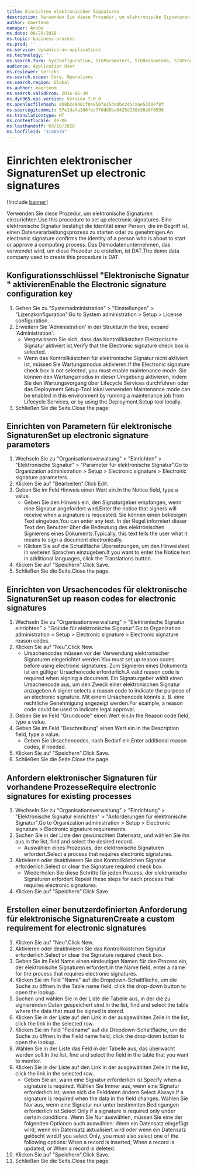 ```yaml
---
title: Einrichten elektronischer Signaturen
description: Verwenden Sie diese Prozedur, um elektronische Signaturen einzurichten.
author: maertenm
manager: AnnBe
ms.date: 08/29/2018
ms.topic: business-process
ms.prod: ''
ms.service: dynamics-ax-applications
ms.technology: ''
ms.search.form: SysConfiguration, SIGParameters, SIGReasonCode, SIGProcSetup
audience: Application User
ms.reviewer: sericks
ms.search.scope: Core, Operations
ms.search.region: Global
ms.author: maertenm
ms.search.validFrom: 2016-06-30
ms.dyn365.ops.version: Version 7.0.0
ms.openlocfilehash: 0b8b248481f04856fe15dadbc245caae5330ef8f
ms.sourcegitcommit: 57e1dafa186fec77ddd8ba9425d238e36e0f0998
ms.translationtype: HT
ms.contentlocale: de-DE
ms.lasthandoff: 03/18/2020
ms.locfileid: "3140535"
---
```

# <a name="set-up-electronic-signatures"></a><span data-ttu-id="2a837-103">Einrichten elektronischer Signaturen</span><span class="sxs-lookup"><span data-stu-id="2a837-103">Set up electronic signatures</span></span>

[!include [banner](../../includes/banner.md)]

<span data-ttu-id="2a837-104">Verwenden Sie diese Prozedur, um elektronische Signaturen einzurichten.</span><span class="sxs-lookup"><span data-stu-id="2a837-104">Use this procedure to set up electronic signatures.</span></span> <span data-ttu-id="2a837-105">Eine elektronische Signatur bestätigt die Identität einer Person, die im Begriff ist, einen Datenverarbeitungsprozess zu starten oder zu genehmigen.</span><span class="sxs-lookup"><span data-stu-id="2a837-105">An electronic signature confirms the identity of a person who is about to start or approve a computing process.</span></span> <span data-ttu-id="2a837-106">Das Demodatenunternehmen, das verwendet wird, um diese Prozedur zu erstellen, ist DAT.</span><span class="sxs-lookup"><span data-stu-id="2a837-106">The demo data company used to create this procedure is DAT.</span></span>


## <a name="enable-the-electronic-signature-configuration-key"></a><span data-ttu-id="2a837-107">Konfigurationsschlüssel "Elektronische Signatur " aktivieren</span><span class="sxs-lookup"><span data-stu-id="2a837-107">Enable the Electronic signature configuration key</span></span>
1. <span data-ttu-id="2a837-108">Gehen Sie zu "Systemadministration" > "Einstellungen" > "Lizenzkonfiguration".</span><span class="sxs-lookup"><span data-stu-id="2a837-108">Go to System administration > Setup > License configuration.</span></span>
2. <span data-ttu-id="2a837-109">Erweitern Sie 'Administration' in der Struktur.</span><span class="sxs-lookup"><span data-stu-id="2a837-109">In the tree, expand 'Administration'.</span></span>
    * <span data-ttu-id="2a837-110">Vergewissern Sie sich, dass das Kontrollkästchen Elektronische Signatur aktiviert ist.</span><span class="sxs-lookup"><span data-stu-id="2a837-110">Verify that the Electronic signature check box is selected.</span></span>  
    * <span data-ttu-id="2a837-111">Wenn das Kontrollkästchen für elektronische Signatur nicht aktiviert ist, müssen Sie Wartungsmodus aktivieren.</span><span class="sxs-lookup"><span data-stu-id="2a837-111">If the Electronic signature check box is not selected, you must enable maintenance mode.</span></span> <span data-ttu-id="2a837-112">Sie können den Wartungsmodus in dieser Umgebung aktivieren, indem Sie den Wartungsvorgang über Lifecycle Services durchführen oder das Deployment.Setup-Tool lokal verwenden.</span><span class="sxs-lookup"><span data-stu-id="2a837-112">Maintenance mode can be enabled in this environment by running a maintenance job from Lifecycle Services, or by using the Deployment.Setup tool locally.</span></span>  
3. <span data-ttu-id="2a837-113">Schließen Sie die Seite.</span><span class="sxs-lookup"><span data-stu-id="2a837-113">Close the page.</span></span>

## <a name="set-up-electronic-signature-parameters"></a><span data-ttu-id="2a837-114">Einrichten von Parametern für elektronische Signaturen</span><span class="sxs-lookup"><span data-stu-id="2a837-114">Set up electronic signature parameters</span></span>
1. <span data-ttu-id="2a837-115">Wechseln Sie zu "Organisationsverwaltung" > "Einrichten" > "Elektronische Signatur" > "Parameter für elektronische Signatur".</span><span class="sxs-lookup"><span data-stu-id="2a837-115">Go to Organization administration > Setup > Electronic signature > Electronic signature parameters.</span></span>
2. <span data-ttu-id="2a837-116">Klicken Sie auf "Bearbeiten".</span><span class="sxs-lookup"><span data-stu-id="2a837-116">Click Edit.</span></span>
3. <span data-ttu-id="2a837-117">Geben Sie im Feld Hinweis einen Wert ein.</span><span class="sxs-lookup"><span data-stu-id="2a837-117">In the Notice field, type a value.</span></span>
    * <span data-ttu-id="2a837-118">Geben Sie den Hinweis ein, den Signaturgeber empfangen, wenn eine Signatur angefordert wird.</span><span class="sxs-lookup"><span data-stu-id="2a837-118">Enter the notice that signers will receive when a signature is requested.</span></span> <span data-ttu-id="2a837-119">Sie können einen beliebigen Text eingeben.</span><span class="sxs-lookup"><span data-stu-id="2a837-119">You can enter any text.</span></span> <span data-ttu-id="2a837-120">In der Regel informiert dieser Text den Benutzer über die Bedeutung des elektronischen Signierens eines Dokuments.</span><span class="sxs-lookup"><span data-stu-id="2a837-120">Typically, this text tells the user what it means to sign a document electronically.</span></span>  
    * <span data-ttu-id="2a837-121">Klicken Sie auf die Schaltfläche Übersetzungen, um den Hinweistext in weiteren Sprachen einzugeben.</span><span class="sxs-lookup"><span data-stu-id="2a837-121">If you want to enter the Notice text in additional languages, click the Translations button.</span></span>  
4. <span data-ttu-id="2a837-122">Klicken Sie auf "Speichern".</span><span class="sxs-lookup"><span data-stu-id="2a837-122">Click Save.</span></span>
5. <span data-ttu-id="2a837-123">Schließen Sie die Seite.</span><span class="sxs-lookup"><span data-stu-id="2a837-123">Close the page.</span></span>

## <a name="set-up-reason-codes-for-electronic-signatures"></a><span data-ttu-id="2a837-124">Einrichten von Ursachencodes für elektronische Signaturen</span><span class="sxs-lookup"><span data-stu-id="2a837-124">Set up reason codes for electronic signatures</span></span>
1. <span data-ttu-id="2a837-125">Wechseln Sie zu "Organisationsverwaltung" > "Elektronische Signatur einrichten" > "Gründe für elektronische Signatur".</span><span class="sxs-lookup"><span data-stu-id="2a837-125">Go to Organization administration > Setup > Electronic signature > Electronic signature reason codes.</span></span>
2. <span data-ttu-id="2a837-126">Klicken Sie auf "Neu".</span><span class="sxs-lookup"><span data-stu-id="2a837-126">Click New.</span></span>
    * <span data-ttu-id="2a837-127">Ursachencodes müssen vor der Verwendung elektronischer Signaturen eingerichtet werden.</span><span class="sxs-lookup"><span data-stu-id="2a837-127">You must set up reason codes before using electronic signatures.</span></span> <span data-ttu-id="2a837-128">Zum Signieren eines Dokuments ist ein gültiger Ursachencode erforderlich.</span><span class="sxs-lookup"><span data-stu-id="2a837-128">A valid reason code is required when signing a document.</span></span>     <span data-ttu-id="2a837-129">Ein Signaturgeber wählt einen Ursachencode aus, um den Zweck einer elektronischen Signatur anzugeben.</span><span class="sxs-lookup"><span data-stu-id="2a837-129">A signer selects a reason code to indicate the purpose of an electronic signature.</span></span> <span data-ttu-id="2a837-130">Mit einem Ursachencode könnte z. B. eine rechtliche Genehmigung angezeigt werden.</span><span class="sxs-lookup"><span data-stu-id="2a837-130">For example, a reason code could be used to indicate legal approval.</span></span>  
3. <span data-ttu-id="2a837-131">Geben Sie im Feld "Grundcode" einen Wert ein.</span><span class="sxs-lookup"><span data-stu-id="2a837-131">In the Reason code field, type a value.</span></span>
4. <span data-ttu-id="2a837-132">Geben Sie im Feld "Beschreibung" einen Wert ein.</span><span class="sxs-lookup"><span data-stu-id="2a837-132">In the Description field, type a value.</span></span>
    * <span data-ttu-id="2a837-133">Geben Sie Ursachencodes, nach Bedarf ein.</span><span class="sxs-lookup"><span data-stu-id="2a837-133">Enter additional reason codes, if needed.</span></span>  
5. <span data-ttu-id="2a837-134">Klicken Sie auf "Speichern".</span><span class="sxs-lookup"><span data-stu-id="2a837-134">Click Save.</span></span>
6. <span data-ttu-id="2a837-135">Schließen Sie die Seite.</span><span class="sxs-lookup"><span data-stu-id="2a837-135">Close the page.</span></span>

## <a name="require-electronic-signatures-for-existing-processes"></a><span data-ttu-id="2a837-136">Anfordern elektronischer Signaturen für vorhandene Prozesse</span><span class="sxs-lookup"><span data-stu-id="2a837-136">Require electronic signatures for existing processes</span></span>
1. <span data-ttu-id="2a837-137">Wechseln Sie zu "Organisationsverwaltung" > "Einrichtung" > "Elektronische Signatur einrichten" > "Anforderungen für elektronische Signatur".</span><span class="sxs-lookup"><span data-stu-id="2a837-137">Go to Organization administration > Setup > Electronic signature > Electronic signature requirements.</span></span>
2. <span data-ttu-id="2a837-138">Suchen Sie in der Liste den gewünschten Datensatz, und wählen Sie ihn aus.</span><span class="sxs-lookup"><span data-stu-id="2a837-138">In the list, find and select the desired record.</span></span>
    * <span data-ttu-id="2a837-139">Auswählen eines Prozesses, der elektronische Signaturen erfordert.</span><span class="sxs-lookup"><span data-stu-id="2a837-139">Select a process that requires electronic signatures.</span></span>  
3. <span data-ttu-id="2a837-140">Aktivieren oder deaktivieren Sie das Kontrollkästchen Signatur erforderlich.</span><span class="sxs-lookup"><span data-stu-id="2a837-140">Select or clear the Signature required check box.</span></span>
    * <span data-ttu-id="2a837-141">Wiederholen Sie diese Schritte für jeden Prozess, der elektronische Signaturen erfordert.</span><span class="sxs-lookup"><span data-stu-id="2a837-141">Repeat these steps for each process that requires electronic signatures.</span></span>  
4. <span data-ttu-id="2a837-142">Klicken Sie auf "Speichern".</span><span class="sxs-lookup"><span data-stu-id="2a837-142">Click Save.</span></span>

## <a name="create-a-custom-requirement-for-electronic-signatures"></a><span data-ttu-id="2a837-143">Erstellen einer benutzerdefinierten Anforderung für elektronische Signaturen</span><span class="sxs-lookup"><span data-stu-id="2a837-143">Create a custom requirement for electronic signatures</span></span>
1. <span data-ttu-id="2a837-144">Klicken Sie auf "Neu".</span><span class="sxs-lookup"><span data-stu-id="2a837-144">Click New.</span></span>
2. <span data-ttu-id="2a837-145">Aktivieren oder deaktivieren Sie das Kontrollkästchen Signatur erforderlich.</span><span class="sxs-lookup"><span data-stu-id="2a837-145">Select or clear the Signature required check box.</span></span>
3. <span data-ttu-id="2a837-146">Geben Sie im Feld Name einen eindeutigen Namen für den Prozess ein, der elektronische Signaturen erfordert.</span><span class="sxs-lookup"><span data-stu-id="2a837-146">In the Name field, enter a name for the process that requires electronic signatures.</span></span>
4. <span data-ttu-id="2a837-147">Klicken Sie im Feld "Name" auf die Dropdown-Schaltfläche, um die Suche zu öffnen.</span><span class="sxs-lookup"><span data-stu-id="2a837-147">In the Table name field, click the drop-down button to open the lookup.</span></span>
5. <span data-ttu-id="2a837-148">Suchen und wählen Sie in der Liste die Tabelle aus, in der die zu signierenden Daten gespeichert sind.</span><span class="sxs-lookup"><span data-stu-id="2a837-148">In the list, find and select the table where the data that must be signed is stored.</span></span>
6. <span data-ttu-id="2a837-149">Klicken Sie in der Liste auf den Link in der ausgewählten Zeile.</span><span class="sxs-lookup"><span data-stu-id="2a837-149">In the list, click the link in the selected row.</span></span>
7. <span data-ttu-id="2a837-150">Klicken Sie im Feld "Feldname" auf die Dropdown-Schaltfläche, um die Suche zu öffnen.</span><span class="sxs-lookup"><span data-stu-id="2a837-150">In the Field name field, click the drop-down button to open the lookup.</span></span>
8. <span data-ttu-id="2a837-151">Wählen Sie in der Liste das Feld in der Tabelle aus, das überwacht werden soll.</span><span class="sxs-lookup"><span data-stu-id="2a837-151">In the list, find and select the field in the table that you want to monitor.</span></span>
9. <span data-ttu-id="2a837-152">Klicken Sie in der Liste auf den Link in der ausgewählten Zeile.</span><span class="sxs-lookup"><span data-stu-id="2a837-152">In the list, click the link in the selected row.</span></span>
    * <span data-ttu-id="2a837-153">Geben Sie an, wann eine Signatur erforderlich ist.</span><span class="sxs-lookup"><span data-stu-id="2a837-153">Specify when a signature is required.</span></span>     <span data-ttu-id="2a837-154">Wählen Sie Immer aus, wenn eine Signatur erforderlich ist, wenn sich die Felddaten ändern.</span><span class="sxs-lookup"><span data-stu-id="2a837-154">Select Always if a signature is required when the data in the field changes.</span></span>     <span data-ttu-id="2a837-155">Wählen Sie Nur aus, wenn eine Signatur nur unter bestimmten Bedingungen erforderlich ist.</span><span class="sxs-lookup"><span data-stu-id="2a837-155">Select Only if a signature is required only under certain conditions.</span></span> <span data-ttu-id="2a837-156">Wenn Sie Nur auswählen, müssen Sie eine der folgenden Optionen auch auswählen: Wenn ein Datensatz eingefügt wird, wenn ein Datensatz aktualisiert wird oder wenn ein Datensatz gelöscht wird.</span><span class="sxs-lookup"><span data-stu-id="2a837-156">If you select Only, you must also select one of the following options: When a record is inserted, When a record is updated, or When a record is deleted.</span></span>  
10. <span data-ttu-id="2a837-157">Klicken Sie auf "Speichern".</span><span class="sxs-lookup"><span data-stu-id="2a837-157">Click Save.</span></span>
11. <span data-ttu-id="2a837-158">Schließen Sie die Seite.</span><span class="sxs-lookup"><span data-stu-id="2a837-158">Close the page.</span></span>

